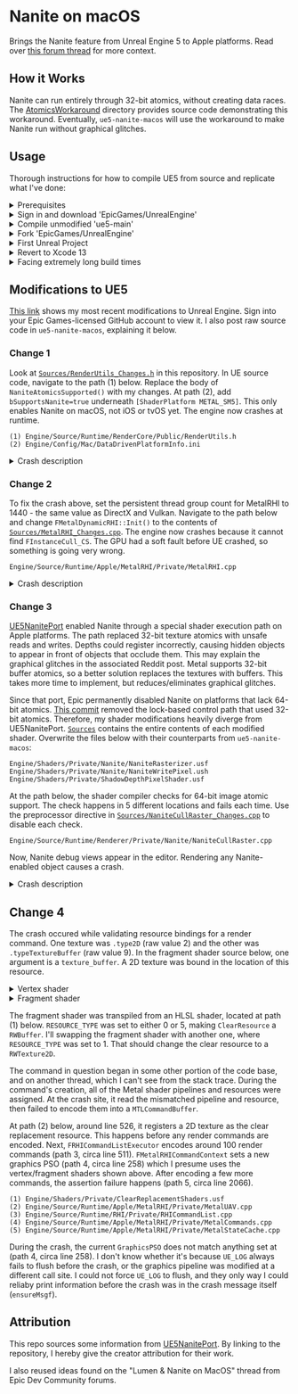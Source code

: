 # Nanite on macOS

Brings the Nanite feature from Unreal Engine 5 to Apple platforms. Read over [this forum thread](https://forums.unrealengine.com/t/lumen-nanite-on-macos/508411) for more context.

## How it Works

Nanite can run entirely through 32-bit atomics, without creating data races. The [AtomicsWorkaround](./AtomicsWorkaround) directory provides source code demonstrating this workaround. Eventually, `ue5-nanite-macos` will use the workaround to make Nanite run without graphical glitches.

## Usage

Thorough instructions for how to compile UE5 from source and replicate what I've done:

<details>
<summary>Prerequisites</summary>

---

- At least 200 GB of free disk space, after installing everything described below.
- Install [Homebrew](https://brew.sh).
- Install Git. This can be accomplished using Homebrew: `brew install git`.
- Install Xcode 14 beta from [developer.apple.com](https://developer.apple.com/xcode/resources). Place the unzipped `Xcode-beta` app in `~/Applications`.
- [Create](https://www.epicgames.com/id/register) an Epic Games account and [link](https://www.epicgames.com/help/en-US/epic-accounts-c5719348850459/connect-accounts-c5719351300507/how-do-i-link-my-unreal-engine-account-with-my-github-account-a5720369784347) it to your GitHub account.

> <sup>1</sup>Xcode 14 should be released in September 2022. When it is no longer in beta, Xcode from the Mac App Store will work.

Perform the following in a new Terminal window, then close the window. This ensures\* that UnrealBuildTool uses Xcode beta instead of regular Xcode.

```
>>> sudo xcode-select --switch ~/Applications/Xcode-beta.app
[Prompt to enter password]
>>> swift --version
[Swift 5.7 should appear in the output]
```

> \*I'm not 100% sure this is necessary, but it's better to play it safe.

</details>
<details>
<summary>Sign in and download 'EpicGames/UnrealEngine'</summary>

---

Launch the `Xcode-beta` app and go to <b>Menu Bar > Xcode > Preferences > Accounts</b>. Click the "+" button on the bottom left, then select the "GitHub" account type. A popup prompts you for a GitHub [access token](https://docs.github.com/en/authentication/keeping-your-account-and-data-secure/creating-a-personal-access-token). Generate one with the scopes listed below. <ins>Do not</ins> close the browser window showing that token's letters/digits until you've cloned the UE5 repository.

- admin:public_key
- write:discussion
- repo
- user

Enter your GitHub account username and the access token. Click "Sign In", then quit and restart Xcode beta. Create a folder called `UnrealEngine` in `~/Documents`. Right-click it in Finder and click "New Terminal at Folder". Enter these commands into the new Terminal window:

```
>>> pwd
/Users/<your username>/Documents/UnrealEngine
>>> git clone --single-branch -b ue5-main https://github.com/EpicGames/UnrealEngine
```

While cloning the UE5 repository, it may ask for your credentials. Enter the access token from above instead of your account password. The download takes over 10 minutes with average internet speeds, so `git clone` has flags that minimize the amount of downloaded commits.

</details>
<details>
<summary>Compile unmodified 'ue5-main'</summary>

---

On [this guide](https://docs.unrealengine.com/5.0/en-US/downloading-unreal-engine-source-code), follow steps 3 and 4 of "Downloading the Source Code". Right-click `UE5.xcworkspace` and select <b>Open With > Xcode-beta</b>. The instructions below are adapted from [another guide](https://docs.unrealengine.com/5.0/en-US/building-unreal-engine-from-source), which is slightly outdated; no `UE4Editor` or `UE5Editor` scheme exists. Do not run through the latter guide.

Click <b>Menu Bar > Product > Build</b>. The command fails\* because an `Info.plist` is not generated. In the project navigator, select <b>Engine > UE5</b>. Click the <b>Build Settings</b> tab, then look at <b>PROJECT</b> on the left. Select <b>UE5</b>, which has a blue App Store icon next to it. In the build settings search bar, type "generate info". Only one setting pops up: "Generate Info.plist File". Change its value from "No" to "Yes". Repeat these steps for <b>Build Settings > TARGETS > UE5</b>.

> \*This failure only happens on Xcode 14 beta. You must repeat this workaround for all Unreal C++ projects, going through <b>Games > ProjectName > Build Settings</b> instead.

Click <b>Menu Bar > Product > Build</b>. Compilation should take on the order of 10 - 30 minutes. Open the `Activity Monitor` application, and 8-10 `clang` processes\* should create ~100% CPU load\** after the build starts. If they max out at ~50% CPU load, something is going wrong.

> \*Sort by <b>% CPU</b> in descending order to see the `clang` processes.
>
> \**Refer to the graph at the bottom of the window for CPU load, <ins>not</ins> the number(s) below <b>% CPU</b>.

Click <b>Menu Bar > Product > Run</b>. Give Unreal Editor permission to access `Documents`. The application shuts down\* after accessing a nonexistent `YES/YES.uproject`; check the Xcode console to validate that the failure happens. Now, navigate to this path in Finder and double-click the `UnrealEditor` application:

```
/Users/<your username>/Documents/UnrealEngine/UnrealEngine/Engine/Binaries/Mac
```

> \*This failure happens on both Xcode 13 (from the Mac App Store) and Xcode 14 beta.

After some time, the "Unreal Project Browser" window appears.

</details>
<details>
<summary>Fork 'EpicGames/UnrealEngine'</summary>

---

> Throughout this section, `<username>` refers to your GitHub username.

On the GitHub website, fork [`EpicGames/UnrealEngine`](https://github.com/EpicGames/UnrealEngine). Check the box for cloning only the `release` branch; this minimizes the fork's size. Verify that a private repo exists at `https://github.com/<username>/UnrealEngine`.

In Finder, go to `~/Documents/UnrealEngine/UnrealEngine` and click "New Terminal at Folder". Enter these commands:

```
>>> git branch
* ue5-main
>>> git remote
origin
>>> git remote add <username> https://github.com/<username>/UnrealEngine
>>> git checkout -b modifications
>>> git add .
>>> git commit -m "Test Commit"
[modifications db644854a9] Test Commit
 2 files changed, 98 insertions(+)
 create mode 100644 Engine/Config/DefaultEngine.ini
 create mode 100644 Engine/Config/DefaultInput.ini
>>> git push <username> modifications
[Push should succeed]
```

Open your `modifications` branch on GitHub and view the commit history. Click the commit titled "Test Commit". It should add two new files to `Engine/Config`.

</details>
<details>
<summary>First Unreal Project</summary>

---

Open the Unreal Editor app from `Engine/Binaries/Mac` inside the UE5 source folder. Right-click it in Dock and select <b>Options > Keep in Dock</b>. This removes the need to search through Finder when launching the editor.

In the Unreal Project Browser, go to <b>GAMES > First Person > Project Defaults > C++</b>. Do not choose <b>BLUEPRINT</b>. Blueprint projects launch seamlessly with a custom UE5 build, but C++ projects require the troubleshooting detailed in this section. Set <b>Project Name</b> to `UnrealProject1` and click <b>Create</b>.

The Unreal Editor automatically quits, then opens an Xcode project titled `UnrealProject1`. Relaunch the Unreal Editor app go to <b>RECENT PROJECTS > UnrealProject1 > Open</b>. A popup says certain modules are missing; click <b>Yes</b> to rebuild them. A few seconds later, another popup says the modules cannot compile. Dismiss it and click on the Xcode window for UnrealProject1.

Click <b>Menu Bar > Product > Build</b>. The command fails just like when building UE5 from source. Scroll up to the section above that describes the workaround. Go through <b>Games > ProjectName > Build Settings</b> in the Xcode project navigator, instead of <b>Engine > UE5 > Build Settings</b>. The latter path does not affect this project and may cause Xcode to recompile UE5 from scratch.

Build the project again. It should succeed\*, taking only a minute. If it takes longer than 10 minutes, locate it in Finder (`~/Documents/Unreal Projects/UnrealProject1`) and validate that it is not rebuilding UE5 from scratch. Right-click the folder and select <b>Get Info</b>; its size should be on the order of 1 GB.

> \*Ignore the warning stating "Run script build phase 'Sign Manual Frameworks' will be run during every build".

Launch the Unreal Editor and open UnrealProject1. This time, the 3D graphical user interface should appear.
</details>
<details>
<summary>Revert to Xcode 13</summary>

---

On a local machine, I force-enabled [`NaniteAtomicsSupported()`](https://github.com/EpicGames/UnrealEngine/blob/07cf5345692d0c6ce80a748c001efea5eee16eb1/Engine/Source/Runtime/RenderCore/Public/RenderUtils.h#L713-L743) and the build system acted strangely. `XCBBuildService` crashed in the middle of every build, making UnrealBuildTool execute in the background. I could not track UnrealBuildTool's progress in Xcode to estimate when it would finish. The second time this happened, I noticed that Clang was still consuming 100% CPU and `XCBBuildService` had silently respawned in Activity Monitor. 
 
Disk space started getting eaten up and I could not find which folder was consuming increasingly more disk space. `~/Documents/UnrealEngine` stayed constant at 199 GB, while <b>Menu Bar >  > About This Mac > Storage</b> showed a gigabyte being consumed every ~10 seconds. I had to reboot my Mac, reset the `UnrealEngine` directory, and recompile with Xcode 13. Nanite doesn't require Metal 3 functionality, so Xcode 14 beta is not necessary.

To debug `UnrealEditor.app` when it crashes, you must launch it from Xcode. This requires a pre-existing project that the Unreal Editor can open by default. Open the unmodified Unreal Editor app from Dock, and the Unreal Project Browser appears. Go to <b>GAMES > First Person > Project Defaults > BLUEPRINT</b>. Using Blueprints instead of C++ prevents UnrealBuildTool from creating unwanted popups. Set the name to `YES` and click <b>Create</b>.
 
Copy the `YES` project folder from `~/Documents/Unreal Projects` to `~/Documents/UnrealEngine/UnrealEngine`. This lets Unreal Editor automatically detect it when launched from inside Xcode. Finally, open `UE5.xcworkspace` and select <b>Menu Bar > Product > Run</b>. Open the editor this way after incorporating the code changes described below.

</details>

<details>
<summary>Facing extremely long build times</summary>

---

UnrealBuildTool performs poorly with incremental builds of Unreal Engine, and each full recompilation takes about an hour with Xcode 13. I haven't validated whether it ran faster with Xcode 14 beta. I am trying to debug certain changes to the code because some results are unexpected. Here is a grid of all the combinations of conditions, along with the observed behavior.

- `NaniteAtomicsSupported()`: [RenderUtils.h](https://github.com/EpicGames/UnrealEngine/blob/07cf5345692d0c6ce80a748c001efea5eee16eb1/Engine/Source/Runtime/RenderCore/Public/RenderUtils.h#L713-L743)
- `GRHISupportsAtomicUInt64`: [RHI.cpp](https://github.com/EpicGames/UnrealEngine/blob/07cf5345692d0c6ce80a748c001efea5eee16eb1/Engine/Source/Runtime/RHI/Private/RHI.cpp#L1391)

|   | `GRHISupportsAtomicUInt64` is false | `GRHISupportsAtomicUInt64` is true |
| - | ----------------------------------- | ---------------------------------- |
| `NaniteAtomicsSupported()` left as-is | Runs smoothly with Nanite disabled. <ins>Build time: unknown</ins> | Observations unusable; `bSupportsNanite=true` was unset. <ins>Build time: 55 minutes</ins> (from scratch, 3600 actions, 8 processes) |
| `NaniteAtomicsSupported()` always returns true, only when `PLATFORM_APPLE` is defined | Crashes<sup>[1]</sup> after rendering anything. <ins>Build time: 44 minutes</ins> (using cached build products, 2400 actions, 10 processes) | |
| `NaniteAtomicsSupported()` always returns true; its original code is commented out | | Did not finish compilation. <ins>Build time: aborted</ins> |

<details>
<summary><sup>1</sup>Crash description</summary>

```
[UE] Assertion failed: GRHIPersistentThreadGroupCount > 0 [File:./Runtime/Renderer/Private/Nanite/NaniteCullRaster.cpp] [Line: 1738] 
GRHIPersistentThreadGroupCount must be configured correctly in the RHI.
```

</details>

I figured out the bug. I did not set `bSupportsNanite=true` in `DataDrivenPlatformInfo.ini`. After setting that, the editor crashes as expected. My next step is cleaning up the UnrealEngine fork. Heads up for anyone compiling my fork: Git corrupted the `YES/YES.uproject`. It's sufficient to launch Unreal Editor from within Xcode, but the scene is empty. Navigate to <b>Menu Bar > File</b> in the editor and open a different project.

Next, I tried forcing UE5 to perform unity builds. These supposedly decrease compile time but allow for mistakes where you forget an `#include` directive. Under `~/.config/Unreal Engine/UnrealBuildTool/BuildConfiguration.xml`, I set the following XML tags to `true`: "bUseUnityBuild", "bForceUnityBuild", and "bUseUBTMakefiles". There's no way to validate whether this hack works, but incremental builds seem to be running faster now.

</details>

## Modifications to UE5

[This link](https://github.com/philipturner/UnrealEngine/commits/modifications) shows my most recent modifications to Unreal Engine. Sign into your Epic Games-licensed GitHub account to view it. I also post raw source code in `ue5-nanite-macos`, explaining it below.

### Change 1

Look at [`Sources/RenderUtils_Changes.h`](./Sources/RenderUtils_Changes.h) in this repository. In UE source code, navigate to the path (1) below. Replace the body of `NaniteAtomicsSupported()` with my changes. At path (2), add `bSupportsNanite=true` underneath `[ShaderPlatform METAL_SM5]`. This only enables Nanite on macOS, not iOS or tvOS yet. The engine now crashes at runtime.

```
(1) Engine/Source/Runtime/RenderCore/Public/RenderUtils.h
(2) Engine/Config/Mac/DataDrivenPlatformInfo.ini
```

<details>
<summary>Crash description</summary>

```
[UE] Assertion failed: GRHIPersistentThreadGroupCount > 0 [File:./Runtime/Renderer/Private/Nanite/NaniteCullRaster.cpp] [Line: 1738] 
GRHIPersistentThreadGroupCount must be configured correctly in the RHI.
```

</details>

### Change 2

To fix the crash above, set the persistent thread group count for MetalRHI to 1440 - the same value as DirectX and Vulkan. Navigate to the path below and change `FMetalDynamicRHI::Init()` to the contents of [`Sources/MetalRHI_Changes.cpp`](./Sources/MetalRHI_Changes.cpp). The engine now crashes because it cannot find `FInstanceCull_CS`. The GPU had a soft fault before UE crashed, so something is going very wrong.

```
Engine/Source/Runtime/Apple/MetalRHI/Private/MetalRHI.cpp
```

<details>
<summary>Crash description</summary>

```
GPU Soft Fault count: 1
2022-09-05 09:50:10.761740-0400 UnrealEditor[68890:538318] [UE] Assertion failed: Shader.IsValid() [File:Runtime/RenderCore/Public/GlobalShader.h] [Line: 201] 
Failed to find shader type FInstanceCull_CS in Platform SF_METAL_SM5
```

</details>

### Change 3

[UE5NanitePort](https://github.com/gladhu/UE5NanitePort) enabled Nanite through a special shader execution path on Apple platforms. The path replaced 32-bit texture atomics with unsafe reads and writes. Depths could register incorrectly, causing hidden objects to appear in front of objects that occlude them. This may explain the graphical glitches in the associated Reddit post. Metal supports 32-bit buffer atomics, so a better solution replaces the textures with buffers. This takes more time to implement, but reduces/eliminates graphical glitches.
 
Since that port, Epic permanently disabled Nanite on platforms that lack 64-bit atomics. [This commit](https://github.com/EpicGames/UnrealEngine/commit/9b68f6b76686b3fabe1c8513efcf95dd74dea1c3#) removed the lock-based control path that used 32-bit atomics. Therefore, my shader modifications heavily diverge from UE5NanitePort. [`Sources`](./Sources) contains the entire contents of each modified shader. Overwrite the files below with their counterparts from `ue5-nanite-macos`:
 
```
Engine/Shaders/Private/Nanite/NaniteRasterizer.usf
Engine/Shaders/Private/Nanite/NaniteWritePixel.ush
Engine/Shaders/Private/ShadowDepthPixelShader.usf
```

At the path below, the shader compiler checks for 64-bit image atomic support. The check happens in 5 different locations and fails each time. 
Use the preprocessor directive in [`Sources/NaniteCullRaster_Changes.cpp`](./Sources/NaniteCullRaster_Changes.cpp) to disable each check.

```
Engine/Source/Runtime/Renderer/Private/Nanite/NaniteCullRaster.cpp
```

Now, Nanite debug views appear in the editor. Rendering any Nanite-enabled object causes a crash.

<details>
<summary>Crash description</summary>

```
[UE] [2022.09.09-17.56.48:845][ 12]LogMaterial: Display: Material /Game/StarterContent/Materials/M_Basic_Wall.M_Basic_Wall needed to have new flag set bUsedWithNanite !
[UE] [2022.09.09-17.57.01:471][129]LogEditorViewport: Clicking Background
[UE] [2022.09.09-17.57.04:933][441]LogSlate: Took 0.000082 seconds to synchronously load lazily loaded font '../../../Engine/Content/Slate/Fonts/Roboto-Regular.ttf' (155K)
[UE] [2022.09.09-17.57.12:041][858]LogActorFactory: Actor Factory attempting to spawn StaticMesh /Game/StarterContent/Shapes/Shape_Sphere.Shape_Sphere
[UE] [2022.09.09-17.57.12:041][858]LogActorFactory: Actor Factory attempting to spawn StaticMesh /Game/StarterContent/Shapes/Shape_Sphere.Shape_Sphere
[UE] [2022.09.09-17.57.12:042][858]LogActorFactory: Actor Factory spawned StaticMesh /Game/StarterContent/Shapes/Shape_Sphere.Shape_Sphere as actor: StaticMeshActor /Temp/Untitled_0.Untitled:PersistentLevel.StaticMeshActor_0
[UE] Ensure condition failed: 0 [File:./Runtime/Apple/MetalRHI/Private/MetalStateCache.cpp] [Line: 1958] 
Mismatched texture type: EMetalShaderStages 1, Index 0, ShaderTextureType 2 != TexTypes 9
```

</details>

## Change 4

The crash occured while validating resource bindings for a render command. One texture was `.type2D` (raw value 2) and the other was `.typeTextureBuffer` (raw value 9). In the fragment shader source below, one argument is a `texture_buffer`. A 2D texture was bound in the location of this resource.

<details>
<summary>Vertex shader</summary>

```metal
#include <metal_stdlib>
#include <simd/simd.h>

using namespace metal;

struct type_Globals
{
    float DownsampleFactor;
    float2 InvViewSize;
};

constant float2 _44 = {};

struct RasterizeToRectsVS_out
{
    float2 out_var_TEXCOORD0 [[user(locn0)]];
    float2 out_var_TEXCOORD1 [[user(locn1)]];
    float out_var_RECT_INDEX [[user(locn2)]];
    float4 gl_Position [[position, invariant]];
};

vertex RasterizeToRectsVS_out Main_0000092b_c6f0736c(
    constant type_Globals& _Globals [[buffer(0)]], 
    texture_buffer<uint> RectCoordBuffer [[texture(0)]], 
    uint gl_InstanceIndex [[instance_id]], 
    uint gl_VertexIndex [[vertex_id]], 
    uint gl_BaseVertex [[base_vertex]], 
    uint gl_BaseInstance [[base_instance]])
{
    RasterizeToRectsVS_out out = {};
    uint4 _49 = RectCoordBuffer.read(uint((gl_InstanceIndex - gl_BaseInstance)));
    float4 _50 = float4(_49);
    float4 _53 = _50 * _Globals.DownsampleFactor;
    uint4 _54 = uint4(_53);
    bool _55 = (gl_VertexIndex - gl_BaseVertex) == 1u;
    bool _56 = (gl_VertexIndex - gl_BaseVertex) == 2u;
    bool _57 = _55 || _56;
    bool _58 = (gl_VertexIndex - gl_BaseVertex) == 4u;
    bool _59 = _57 || _58;
    bool _60 = _56 || _58;
    bool _61 = (gl_VertexIndex - gl_BaseVertex) == 5u;
    bool _62 = _60 || _61;
    uint _63 = _54.z;
    uint _64 = _54.x;
    uint _65 = _59 ? _63 : _64;
    uint _66 = _54.w;
    uint _67 = _54.y;
    uint _68 = _62 ? _66 : _67;
    uint2 _69 = uint2(_65, _68);
    float4 _74 = float4(_54) * _Globals.InvViewSize.xyxy;
    float2 _82 = float2(_69);
    float2 _83 = _82 * _Globals.InvViewSize;
    float2 _84 = _83 * float2(2.0, -2.0);
    float2 _85 = _84 + float2(-1.0, 1.0);
    float _86 = _85.x;
    float _87 = _85.y;
    float4 _88 = float4(_86, _87, 0.0, 1.0);
    float2 _90 = _44;
    _90.x = float(_59);
    float2 _92 = _90;
    _92.y = float(_62);
    out.gl_Position = _88;
    out.out_var_TEXCOORD0 = float2(_59 ? _74.z : _74.x, _62 ? _74.w : _74.y);
    out.out_var_TEXCOORD1 = _92;
    out.out_var_RECT_INDEX = float((gl_InstanceIndex - gl_BaseInstance));
    return out;
}
```

</details>

<details>
<summary>Fragment shader</summary>

```metal
#pragma clang diagnostic ignored "-Wmissing-prototypes"

#include <metal_stdlib>
#include <simd/simd.h>

using namespace metal;

// Identity function as workaround for bug in Metal compiler
template<typename T>
T spvIdentity(T x)
{
    return x;
}

struct type_Globals
{
    uint4 ClearValue;
};

fragment void Main_0000030f_ba464dd8(
    constant type_Globals& _Globals [[buffer(1)]], 
    texture_buffer<uint, access::write> ClearResource [[texture(0)]], 
    float4 gl_FragCoord [[position]])
{
    ClearResource.write(
        spvIdentity(_Globals.ClearValue), 
        uint(uint(gl_FragCoord.x)));
}
```

</details>
 
The fragment shader was transpiled from an HLSL shader, located at path (1) below. `RESOURCE_TYPE` was set to either 0 or 5, making `ClearResource` a `RWBuffer`. I'll swapping the fragment shader with another one, where `RESOURCE_TYPE` was set to 1. That should change the clear resource to a `RWTexture2D`.

The command in question began in some other portion of the code base, and on another thread, which I can't see from the stack trace. During the command's creation, all of the Metal shader pipelines and resources were assigned. At the crash site, it read the mismatched pipeline and resource, then failed to encode them into a `MTLCommandBuffer`.

At path (2) below, around line 526, it registers a 2D texture as the clear replacement resource. This happens before any render commands are encoded. Next, `FRHICommandListExecutor` encodes around 100 render commands (path 3, circa line 511). `FMetalRHICommandContext` sets a new graphics PSO (path 4, circa line 258) which I presume uses the vertex/fragment shaders shown above. After encoding a few more commands, the assertion failure happens (path 5, circa line 2066).

```
(1) Engine/Shaders/Private/ClearReplacementShaders.usf
(2) Engine/Source/Runtime/Apple/MetalRHI/Private/MetalUAV.cpp
(3) Engine/Source/Runtime/RHI/Private/RHICommandList.cpp
(4) Engine/Source/Runtime/Apple/MetalRHI/Private/MetalCommands.cpp
(5) Engine/Source/Runtime/Apple/MetalRHI/Private/MetalStateCache.cpp
```

During the crash, the current `GraphicsPSO` does not match anything set at (path 4, circa line 258). I don't know whether it's because `UE_LOG` always fails to flush before the crash, or the graphics pipeline was modified at a different call site. I could not force `UE_LOG` to flush, and they only way I could reliaby print information before the crash was in the crash message itself (`ensureMsgf`).

## Attribution

This repo sources some information from [UE5NanitePort](https://github.com/gladhu/UE5NanitePort). By linking to the repository, I hereby give the creator attribution for their work.

I also reused ideas found on the "Lumen & Nanite on MacOS" thread from Epic Dev Community forums.
